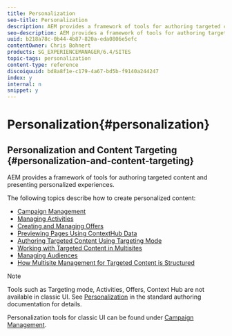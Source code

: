 ```yaml
---
title: Personalization
seo-title: Personalization
description: AEM provides a framework of tools for authoring targeted content and presenting personalized experiences.
seo-description: AEM provides a framework of tools for authoring targeted content and presenting personalized experiences.
uuid: b218a78c-0b44-4b87-820a-eda0806e5efc
contentOwner: Chris Bohnert
products: SG_EXPERIENCEMANAGER/6.4/SITES
topic-tags: personalization
content-type: reference
discoiquuid: bd8a8f1e-c179-4a67-bd5b-f9140a244247
index: y
internal: n
snippet: y
---
```


# Personalization{#personalization}

## Personalization and Content Targeting {#personalization-and-content-targeting}

AEM provides a framework of tools for authoring targeted content and presenting personalized experiences.

The following topics describe how to create personalized content:

* [Campaign Management](../../../sites/classic-ui-authoring/using/classic-personalization-campaigns.md)
* [Managing Activities](../../../sites/classic-ui-authoring/using/classic-personalization-activitylib.md)
* [Creating and Managing Offers](../../../sites/classic-ui-authoring/using/classic-personalization-offerlib.md)
* [Previewing Pages Using ContextHub Data](../../../sites/classic-ui-authoring/using/classic-personalization-ch-previewing.md)
* [Authoring Targeted Content Using Targeting Mode](../../../sites/classic-ui-authoring/using/classic-personalization-content-targeting-touch.md)
* [Working with Targeted Content in Multisites](../../../sites/classic-ui-authoring/using/classic-personalization-multisite-targeting.md)
* [Managing Audiences](../../../sites/classic-ui-authoring/using/classic-personalization-manage-audience.md)
* [How Multisite Management for Targeted Content is Structured](../../../sites/classic-ui-authoring/using/classic-personalization-technical-multisite.md)

>[!NOTE]
>
>Tools such as Targeting mode, Activities, Offers, Context Hub are not available in classic UI. See [Personalization](../../../sites/authoring/using/personalization.md) in the standard authoring documentation for details.
>
>Personalization tools for classic UI can be found under [Campaign Management](../../../sites/classic-ui-authoring/using/classic-personalization-campaigns.md).


